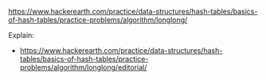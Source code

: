 https://www.hackerearth.com/practice/data-structures/hash-tables/basics-of-hash-tables/practice-problems/algorithm/longlong/

Explain:

- https://www.hackerearth.com/practice/data-structures/hash-tables/basics-of-hash-tables/practice-problems/algorithm/longlong/editorial/
